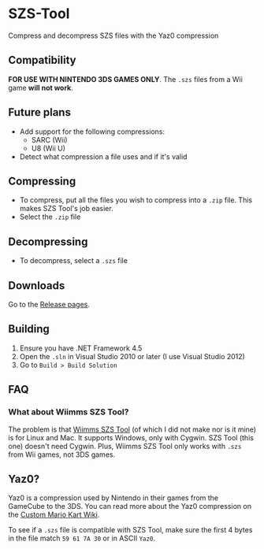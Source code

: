 # SZS-Tool
Compress and decompress SZS files with the Yaz0 compression

## Compatibility
**FOR USE WITH NINTENDO 3DS GAMES ONLY**. The `.szs` files from a Wii game **will not work**.

## Future plans
- Add support for the following compressions:
  - SARC (Wii)
  - U8 (Wii U)
- Detect what compression a file uses and if it's valid

## Compressing
- To compress, put all the files you wish to compress into a `.zip` file. This makes SZS Tool's job easier.
- Select the `.zip` file

## Decompressing
- To decompress, select a `.szs` file

## Downloads
Go to the [Release pages](https://github.com/theawesomecoder61/SZS-Tool/releases).

## Building
1. Ensure you have .NET Framework 4.5
2. Open the `.sln` in Visual Studio 2010 or later (I use Visual Studio 2012)
3. Go to `Build > Build Solution`

## FAQ
### What about Wiimms SZS Tool?
The problem is that [Wiimms SZS Tool](https://szs.wiimm.de/wszst/) (of which I did not make nor is it mine) is for Linux and Mac. It supports Windows, only with Cygwin. SZS Tool (this one) doesn't need Cygwin. Plus, Wiimms SZS Tool only works with `.szs` from Wii games, not 3DS games.

## Yaz0?
Yaz0 is a compression used by Nintendo in their games from the GameCube to the 3DS. You can read more about the Yaz0 compression on the [Custom Mario Kart Wiki](http://wiki.tockdom.com/wiki/Yaz0).

To see if a `.szs` file is compatible with SZS Tool, make sure the first 4 bytes in the file match `59 61 7A 30` or in ASCII `Yaz0`.
